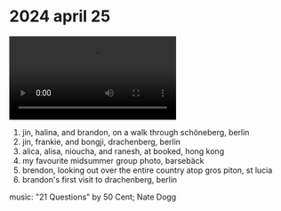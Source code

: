 # 2024 april 25

<video controls>
    <source src="../vid/24-04-25_576.mp4" type="video/mp4">
</video>

1. jin, halina, and brandon, on a walk through schöneberg, berlin
2. jin, frankie, and bongji, drachenberg, berlin
3. alica, alisa, nioucha, and ranesh, at booked, hong kong
4. my favourite midsummer group photo, barsebäck
5. brendon, looking out over the entire country atop gros piton, st lucia
6. brandon's first visit to drachenberg, berlin

music: "21 Questions" by 50 Cent; Nate Dogg
